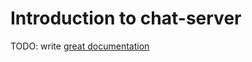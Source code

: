 # Introduction to chat-server

TODO: write [great documentation](http://jacobian.org/writing/great-documentation/what-to-write/)
